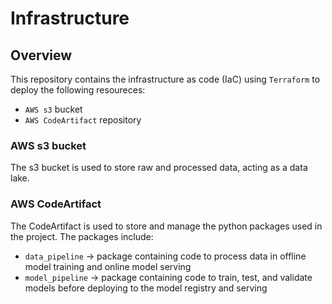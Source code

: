 # Infrastructure

## Overview

This repository contains the infrastructure as code (IaC) using `Terraform` to deploy the following resoureces:

- `AWS s3` bucket
- `AWS CodeArtifact` repository

### AWS s3 bucket

The s3 bucket is used to store raw and processed data, acting as a data lake.

### AWS CodeArtifact

The CodeArtifact is used to store and manage the python packages used in the project. The packages include:

- `data_pipeline` -> package containing code to process data in offline model training and online model serving
- `model_pipeline` -> package containing code to train, test, and validate models before deploying to the model registry and serving

